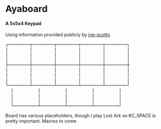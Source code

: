 # Ayaboard

#### A 5x5x4 Keypad
Using information provided publicly by [joe-scotto](https://github.com/joe-scotto)

<pre>
┌────────┬────────┬────────┬────────┬────────┐
|        |        |        |        |        |
|        |        |        |        |        |
|        |        |        |        |        |
├────────┼────────┼────────┼────────┼────────┼
|        |        |        |        |        |
|        |        |        |        |        |
|        |        |        |        |        |
└────────┴────────┴────────┴────────┴────────┘
  |         |         |         |         |
  |         |         |         |         |
  |         |         |         |         |
  └─────────┴─────────┴─────────┴─────────┘
</pre>

Board has various placeholders, though I play Lost Ark so KC_SPACE is pretty important. Macros to come
